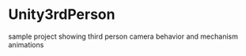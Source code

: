 Unity3rdPerson
==============

sample project showing third person camera behavior and mechanism animations
